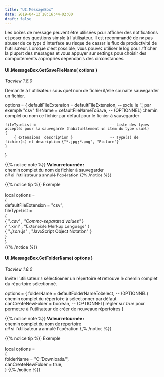```yaml
---
title: "UI.MessageBox"
date: 2019-04-13T18:16:44+02:00
draft: false
---
```



Les boîtes de message peuvent être utilisées pour afficher des notifications et poser des questions simple à l'utilisateur.
Il est recommandé de ne pas abuser de ce type d'interface au risque de casser le flux de productivité de l'utilisateur.
Lorsque c'est possible, vous pouvez utiliser le log pour afficher la plupart des messages et vous appuyer sur settings pour choisir des comportements appropriés dépendants des circonstances.


#### UI.MessageBox.GetSaveFileName( options )
*Tacview 1.8.0*

Demande à l'utilisateur sous quel nom de fichier il/elle souhaite sauvegarder un fichier.

options =
{
	defaultFileExtension = defaultFileExtension,	-- exclu le '.', par exemple "csv"
	fileName = defaultFileNameToSave,				-- (OPTIONNEL) chemin complet ou nom de fichier par défaut pour le fichier à sauvegarder

	fileTypeList =									-- Liste des types acceptés pour la sauvegarde (habituellement un item du type usuel)
	{
		{ extensions, description }					-- Type(s) de fichier(s) et description {"*.jpg;*.png", "Picture"}
	}
}

{{% notice note %}}
**Valeur retournée :**<br>
    chemin complet du nom de fichier à sauvegarder<br>
    *nil* si l'utilisateur a annulé l'opération
{{% /notice %}}

{{% notice tip %}}
Exemple:<br>
<br>
	local options =<br>
	{<br>
		defaultFileExtension = "csv",<br>
		fileTypeList =<br>
		{<br>
			{ "*.csv" , "Comma-separated values"  }<br>
			{ "*.xml" , "Extensible Markup Language" }<br>
			{ "*.json;*.js" , "JavaScript Object Notation" }<br>
		}<br>
	}<br>
{{% /notice %}}

#### UI.MessageBox.GetFolderName( options )
*Tacview 1.8.0*

Invite l'utilisateur à sélectionner un répertoire et retrouve le chemin complet du répertoire sélectionné.

options =
{
	folderName = defaultFolderNameToSelect,			-- (OPTIONNEL) chemin complet du répertoire à sélectionner par défaut
	canCreateNewFolder = boolean,					-- (OPTIONNEL) régler sur *true* pour permettre à l'utilisateur de créer de nouveaux répertoires
}

{{% notice note %}}
**Valeur retournée :**<br>
  chemin complet du nom de répertoire<br>
  *nil* si l'utilisateur a annulé l'opération
{{% /notice %}}

{{% notice tip %}}
Exemple:<br>
<br>
	local options =<br>
	{<br>
		folderName = "C:/Downloads/",<br>
		canCreateNewFolder = true,<br>
	}
{{% /notice %}}
